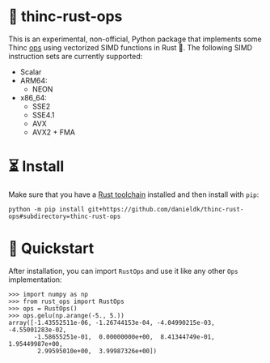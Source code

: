 # 🧪 thinc-rust-ops

This is an experimental, non-official, Python package that implements some Thinc
[ops](https://thinc.ai/docs/api-backends) using vectorized SIMD functions in Rust 🦀.
The following SIMD instruction sets are currently supported:

* Scalar
* ARM64:
  - NEON
* x86_64:
  - SSE2
  - SSE4.1
  - AVX
  - AVX2 + FMA

# ⏳ Install

Make sure that you have a [Rust toolchain](https://rustup.rs) installed and then
install with `pip`:

```
python -m pip install git+https://github.com/danieldk/thinc-rust-ops#subdirectory=thinc-rust-ops
```

# 🚀 Quickstart

After installation, you can import `RustOps` and use it like any other `Ops` implementation:

```
>>> import numpy as np
>>> from rust_ops import RustOps
>>> ops = RustOps()
>>> ops.gelu(np.arange(-5., 5.))
array([-1.43552511e-06, -1.26744153e-04, -4.04990215e-03, -4.55001283e-02,
       -1.58655251e-01,  0.00000000e+00,  8.41344749e-01,  1.95449987e+00,
        2.99595010e+00,  3.99987326e+00])
```

